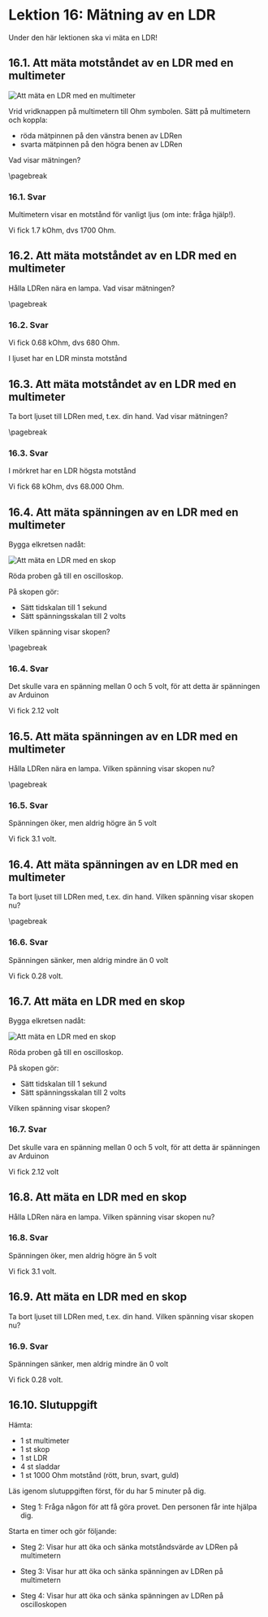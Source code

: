 # Lektion 16: Mätning av en LDR

Under den här lektionen ska vi mäta en LDR!

## 16.1. Att mäta motståndet av en LDR med en multimeter

![Att mäta en LDR med en multimeter](maetning_av_en_ldr_1.png)

Vrid vridknappen på multimetern till Ohm symbolen.
Sätt på multimetern och koppla:

- röda mätpinnen på den vänstra benen av LDRen
- svarta mätpinnen på den högra benen av LDRen

Vad visar mätningen?

\pagebreak

### 16.1. Svar

Multimetern visar en motstånd för vanligt ljus (om inte: fråga hjälp!).

Vi fick 1.7 kOhm, dvs 1700 Ohm.

## 16.2. Att mäta motståndet av en LDR med en multimeter

Hålla LDRen nära en lampa. Vad visar mätningen?

\pagebreak

### 16.2. Svar

Vi fick 0.68 kOhm, dvs 680 Ohm.

I ljuset har en LDR minsta motstånd

## 16.3. Att mäta motståndet av en LDR med en multimeter

Ta bort ljuset till LDRen med, t.ex. din hand. Vad visar mätningen?

\pagebreak

### 16.3. Svar

I mörkret har en LDR högsta motstånd

Vi fick 68 kOhm, dvs 68.000 Ohm.

## 16.4. Att mäta spänningen av en LDR med en multimeter

Bygga elkretsen nadåt:

![Att mäta en LDR med en skop](maetning_av_en_ldr_2.png)

Röda proben gå till en oscilloskop.

På skopen gör:

- Sätt tidskalan till 1 sekund
- Sätt spänningsskalan till 2 volts

Vilken spänning visar skopen?

\pagebreak

### 16.4. Svar

Det skulle vara en spänning mellan 0 och 5 volt,
för att detta är spänningen av Arduinon

Vi fick 2.12 volt

## 16.5. Att mäta spänningen av en LDR med en multimeter

Hålla LDRen nära en lampa.
Vilken spänning visar skopen nu?

\pagebreak

### 16.5. Svar

Spänningen öker, men aldrig högre än 5 volt

Vi fick 3.1 volt.

## 16.4. Att mäta spänningen av en LDR med en multimeter

Ta bort ljuset till LDRen med, t.ex. din hand.
Vilken spänning visar skopen nu?

\pagebreak

### 16.6. Svar

Spänningen sänker,  men aldrig mindre än 0 volt

Vi fick 0.28 volt.

## 16.7. Att mäta en LDR med en skop

Bygga elkretsen nadåt:

![Att mäta en LDR med en skop](maetning_av_en_ldr_2.png)

Röda proben gå till en oscilloskop.

På skopen gör:

- Sätt tidskalan till 1 sekund
- Sätt spänningsskalan till 2 volts

Vilken spänning visar skopen?

### 16.7. Svar

Det skulle vara en spänning mellan 0 och 5 volt,
för att detta är spänningen av Arduinon

Vi fick 2.12 volt

## 16.8. Att mäta en LDR med en skop

Hålla LDRen nära en lampa.
Vilken spänning visar skopen nu?

### 16.8. Svar

Spänningen öker, men aldrig högre än 5 volt

Vi fick 3.1 volt.

## 16.9. Att mäta en LDR med en skop

Ta bort ljuset till LDRen med, t.ex. din hand.
Vilken spänning visar skopen nu?

### 16.9. Svar

Spänningen sänker,  men aldrig mindre än 0 volt

Vi fick 0.28 volt.

## 16.10. Slutuppgift

Hämta:

- 1 st multimeter
- 1 st skop
- 1 st LDR
- 4 st sladdar
- 1 st 1000 Ohm motstånd (rött, brun, svart, guld)

Läs igenom slutuppgiften först, för du har 5 minuter på dig.

- Steg 1: Fråga någon för att få göra provet. Den personen får inte hjälpa dig.

Starta en timer och gör följande:

- Steg 2: Visar hur att öka och sänka motståndsvärde av LDRen på multimetern

- Steg 3: Visar hur att öka och sänka spänningen av LDRen på multimetern

- Steg 4: Visar hur att öka och sänka spänningen av LDRen på oscilloskopen
